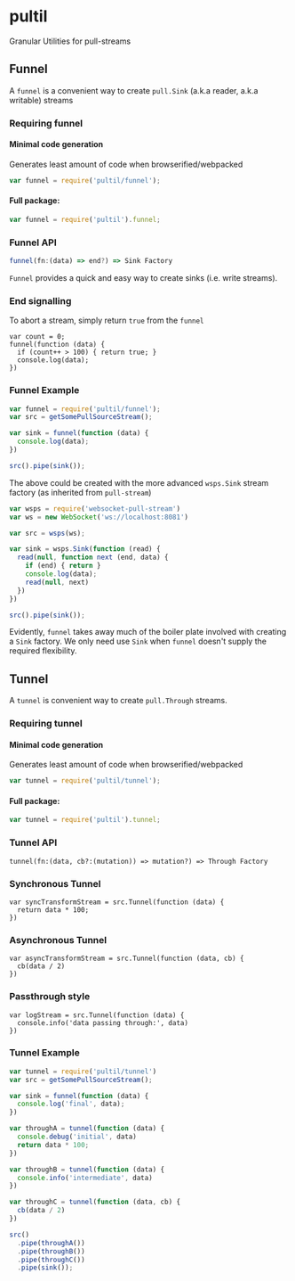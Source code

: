 # pultil

Granular Utilities for pull-streams


## Funnel

A `funnel` is a convenient way to create `pull.Sink` (a.k.a reader, a.k.a writable) streams

### Requiring funnel

#### Minimal code generation
Generates least amount of code when browserified/webpacked

```javascript
var funnel = require('pultil/funnel');
```

#### Full package:

```javascript
var funnel = require('pultil').funnel;
```

### Funnel API
```javascript
funnel(fn:(data) => end?) => Sink Factory
```

`Funnel` provides a quick and easy way to create 
sinks (i.e. write streams). 

### End signalling
To abort a stream, simply return `true` from the `funnel`

```
var count = 0;
funnel(function (data) {
  if (count++ > 100) { return true; }
  console.log(data);
})
```

### Funnel Example

```javascript
var funnel = require('pultil/funnel');
var src = getSomePullSourceStream();

var sink = funnel(function (data) {
  console.log(data);
})

src().pipe(sink());
```

The above could be created with the more advanced
`wsps.Sink` stream factory (as inherited from `pull-stream`)

```javascript
var wsps = require('websocket-pull-stream')
var ws = new WebSocket('ws://localhost:8081')

var src = wsps(ws);

var sink = wsps.Sink(function (read) {
  read(null, function next (end, data) {
    if (end) { return }
    console.log(data);
    read(null, next)
  })
})

src().pipe(sink());
```
Evidently, `funnel` takes away much of the boiler plate
involved with creating a `Sink` factory. We only need
use `Sink` when `funnel` doesn't supply the required 
flexibility. 


## Tunnel

A `tunnel` is convenient way to create `pull.Through` streams.

### Requiring tunnel

#### Minimal code generation
Generates least amount of code when browserified/webpacked

```javascript
var tunnel = require('pultil/tunnel');
```

#### Full package:

```javascript
var tunnel = require('pultil').tunnel;
```

### Tunnel API
```
tunnel(fn:(data, cb?:(mutation)) => mutation?) => Through Factory
```

### Synchronous Tunnel

```
var syncTransformStream = src.Tunnel(function (data) {
  return data * 100;
})
```

### Asynchronous Tunnel

```
var asyncTransformStream = src.Tunnel(function (data, cb) {
  cb(data / 2)
})
```

### Passthrough style

```
var logStream = src.Tunnel(function (data) {
  console.info('data passing through:', data)
})
```

### Tunnel Example

```javascript
var tunnel = require('pultil/tunnel')
var src = getSomePullSourceStream();

var sink = funnel(function (data) {
  console.log('final', data);
})

var throughA = tunnel(function (data) {
  console.debug('initial', data)
  return data * 100;
})

var throughB = tunnel(function (data) {
  console.info('intermediate', data)
})

var throughC = tunnel(function (data, cb) {
  cb(data / 2)
})

src()
  .pipe(throughA())
  .pipe(throughB())
  .pipe(throughC())
  .pipe(sink());
```